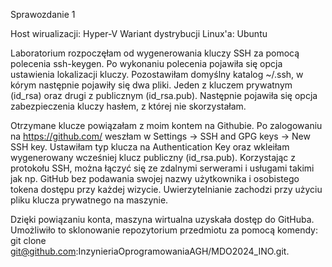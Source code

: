 Sprawozdanie 1

Host wirualizacji: Hyper-V
Wariant dystrybucji Linux'a: Ubuntu

Laboratorium rozpoczęłam od wygenerowania kluczy SSH za pomocą polecenia ssh-keygen. Po wykonaniu polecenia pojawiła się opcja ustawienia lokalizacji kluczy. Pozostawiłam domyślny katalog ~/.ssh, w kórym następnie pojawiły się dwa pliki. Jeden z kluczem prywatnym (id_rsa) oraz drugi z publicznym (id_rsa.pub). Następnie pojawiła się opcja zabezpieczenia kluczy hasłem, z której nie skorzystałam.



Otrzymane klucze powiązałam z moim kontem na Githubie. Po zalogowaniu na https://github.com/ weszłam w Settings -> SSH and GPG keys -> New SSH key. Ustawiłam typ klucza na Authentication Key oraz wkleiłam wygenerowany wcześniej klucz publiczny (id_rsa.pub). Korzystając z protokołu SSH, można łączyć się ze zdalnymi serwerami i usługami takimi jak np. GitHub bez podawania swojej nazwy użytkownika i osobistego tokena dostępu przy każdej wizycie. Uwierzytelnianie zachodzi przy użyciu pliku klucza prywatnego na maszynie.

Dzięki powiązaniu konta, maszyna wirtualna uzyskała dostęp do GitHuba. Umożliwiło to sklonowanie repozytorium przedmiotu za pomocą komendy: git clone git@github.com:InzynieriaOprogramowaniaAGH/MDO2024_INO.git. 


